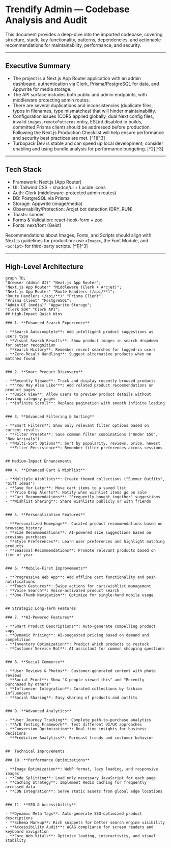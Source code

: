 # Trendify Admin — Codebase Analysis and Audit

This document provides a deep-dive into the imported codebase, covering structure, stack, key functionality, patterns, dependencies, and actionable recommendations for maintainability, performance, and security.

---

## Executive Summary

- The project is a Next.js App Router application with an admin dashboard, authentication via Clerk, Prisma/PostgreSQL for data, and Appwrite for media storage.
- The API surface includes both public and admin endpoints, with middleware protecting admin routes.
- There are several duplications and inconsistencies (duplicate files, typos in filenames, type mismatches) that will hinder maintainability.
- Configuration issues (CORS applied globally, dual Next config files, invalid `images.remotePatterns` entry, ESLint disabled in builds, committed Prisma client) should be addressed before production. Following the Next.js Production Checklist will help ensure performance and security best practices are met. [^1][^3]
- Turbopack Dev is stable and can speed up local development; consider enabling and using bundle analysis for performance budgeting. [^2][^3]

---

## Tech Stack

- Framework: Next.js (App Router)
- UI: Tailwind CSS + shadcn/ui + Lucide icons
- Auth: Clerk (middleware-protected admin routes)
- DB: PostgreSQL via Prisma
- Storage: Appwrite (image/media)
- Observability/Protection: Arcjet bot detection (DRY_RUN)
- Toasts: sonner
- Forms & Validation: react-hook-form + zod
- Fonts: next/font (Geist)

Recommendations about Images, Fonts, and Scripts should align with Next.js guidelines for production: use `<Image>`, the Font Module, and `<Script>` for third-party scripts. [^1][^3]

---

## High-Level Architecture

```mermaid title="High-Level Architecture" type="diagram"
graph TD;
"Browser (Admin UI)" "Next.js App Router";
"Next.js App Router" "Middleware (Clerk + Arcjet)";
"Next.js App Router" "Route Handlers (/api/**)";
"Route Handlers (/api/**)" "Prisma Client";
"Prisma Client" "PostgreSQL";
"Admin UI (media)" "Appwrite Storage";
"Clerk SDK" "Clerk API";
## High-Impact Quick Wins

### 1. **Enhanced Search Experience**

- **Search Autocomplete**: Add intelligent product suggestions as users type
- **Visual Search Results**: Show product images in search dropdown for better recognition
- **Search History**: Remember recent searches for logged-in users
- **Zero-Result Handling**: Suggest alternative products when no matches found


### 2. **Smart Product Discovery**

- **Recently Viewed**: Track and display recently browsed products
- **"You May Also Like"**: Add related product recommendations on product pages
- **Quick View**: Allow users to preview product details without leaving category pages
- **Infinite Scroll**: Replace pagination with smooth infinite loading


### 3. **Advanced Filtering & Sorting**

- **Smart Filters**: Show only relevant filter options based on current results
- **Filter Presets**: Save common filter combinations ("Under $50", "New Arrivals")
- **Multi-Sort Options**: Sort by popularity, reviews, price, newest
- **Filter Persistence**: Remember filter preferences across sessions


## Medium-Impact Enhancements

### 4. **Enhanced Cart & Wishlist**

- **Multiple Wishlists**: Create themed collections ("Summer Outfits", "Gift Ideas")
- **Save for Later**: Move cart items to a saved list
- **Price Drop Alerts**: Notify when wishlist items go on sale
- **Cart Recommendations**: "Frequently bought together" suggestions
- **Wishlist Sharing**: Share wishlists publicly or with friends


### 5. **Personalization Features**

- **Personalized Homepage**: Curated product recommendations based on browsing history
- **Size Recommendations**: AI-powered size suggestions based on previous purchases
- **Style Preferences**: Learn user preferences and highlight matching products
- **Seasonal Recommendations**: Promote relevant products based on time of year


### 6. **Mobile-First Improvements**

- **Progressive Web App**: Add offline cart functionality and push notifications
- **Touch Gestures**: Swipe actions for cart/wishlist management
- **Voice Search**: Voice-activated product search
- **One-Thumb Navigation**: Optimize for single-hand mobile usage


## Strategic Long-Term Features

### 7. **AI-Powered Features**

- **Smart Product Descriptions**: Auto-generate compelling product copy
- **Dynamic Pricing**: AI-suggested pricing based on demand and competition
- **Inventory Optimization**: Predict which products to restock
- **Customer Service Bot**: AI assistant for common shopping questions


### 8. **Social Commerce**

- **User Reviews & Photos**: Customer-generated content with photo reviews
- **Social Proof**: Show "X people viewed this" and "Recently purchased by others"
- **Influencer Integration**: Curated collections by fashion influencers
- **Social Sharing**: Easy sharing of products and outfits


### 9. **Advanced Analytics**

- **User Journey Tracking**: Complete path-to-purchase analytics
- **A/B Testing Framework**: Test different UI/UX approaches
- **Conversion Optimization**: Real-time insights for business decisions
- **Predictive Analytics**: Forecast trends and customer behavior


## ️ Technical Improvements

### 10. **Performance Optimizations**

- **Image Optimization**: WebP format, lazy loading, and responsive images
- **Code Splitting**: Load only necessary JavaScript for each page
- **Caching Strategy**: Implement Redis caching for frequently accessed data
- **CDN Integration**: Serve static assets from global edge locations


### 11. **SEO & Accessibility**

- **Dynamic Meta Tags**: Auto-generate SEO-optimized product descriptions
- **Schema Markup**: Rich snippets for better search engine visibility
- **Accessibility Audit**: WCAG compliance for screen readers and keyboard navigation
- **Core Web Vitals**: Optimize loading, interactivity, and visual stability